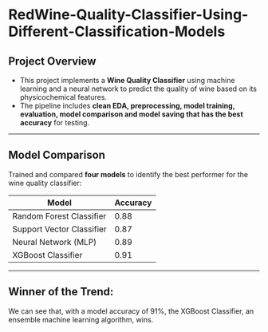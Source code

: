 # RedWine-Quality-Classifier-Using-Different-Classification-Models

## Project Overview

- This project implements a ****Wine Quality Classifier**** using machine learning and a neural network to predict the quality of wine based on its physicochemical features.
- The pipeline includes **clean EDA, preprocessing, model training, evaluation, model comparison and model saving that has the best accuracy** for testing.

---
## Model Comparison

Trained and compared **four models** to identify the best performer for the wine quality classifier:

| Model                     | Accuracy |
|---------------------------|----------|
| Random Forest Classifier  | 0.88     |
| Support Vector Classifier | 0.87     |
| Neural Network (MLP)      | 0.89     |
| XGBoost Classifier        | 0.91     |

---
## Winner of the Trend:
We can see that, with a model accuracy of 91%, the XGBoost Classifier, an ensemble machine learning algorithm, wins.
